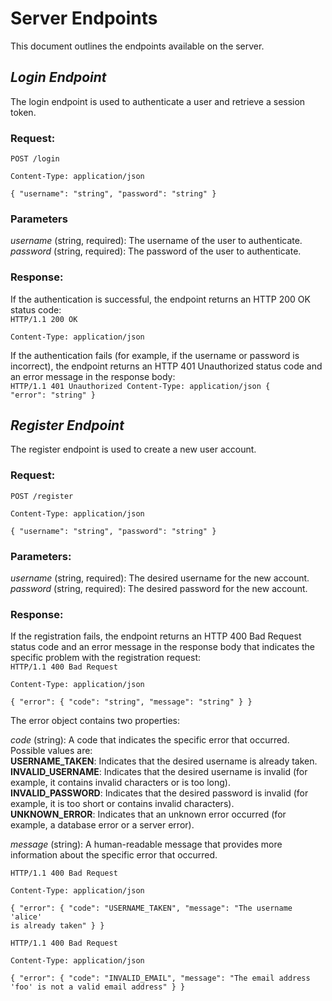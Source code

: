 # Server Endpoints
This document outlines the endpoints available on the server.

## _Login Endpoint_
The login endpoint is used to authenticate a user and retrieve a session token.

### Request:
<code>POST /login  
Content-Type: application/json  
{ "username": "string", "password": "string" }</code>  

### Parameters
_username_ (string, required): The username of the user to authenticate.  
_password_ (string, required): The password of the user to authenticate.

### Response:
If the authentication is successful, the endpoint returns an HTTP 200 OK status code:  
<code>HTTP/1.1 200 OK  
Content-Type: application/json</code>   

If the authentication fails (for example, if the username or password is incorrect), the endpoint returns an HTTP 401 Unauthorized status code and an error message in the response body:  
<code>HTTP/1.1 401 Unauthorized
Content-Type: application/json 
{ "error": "string" } </code>

## _Register Endpoint_
The register endpoint is used to create a new user account.

### Request:
<code>POST /register  
Content-Type: application/json  
{ "username": "string", "password": "string" }</code>  

### Parameters:  
_username_ (string, required): The desired username for the new account.  
_password_ (string, required): The desired password for the new account.  

### Response: 

If the registration fails, the endpoint returns an HTTP 400 Bad Request status code and an error message in the response body that indicates the specific problem with the registration request:   
<code>HTTP/1.1 400 Bad Request  
Content-Type: application/json  
{ "error": { "code": "string", "message": "string" } }</code>

The error object contains two properties:

_code_ (string): A code that indicates the specific error that occurred. Possible values are:  
**USERNAME_TAKEN**: Indicates that the desired username is already taken.  
**INVALID_USERNAME**: Indicates that the desired username is invalid (for example, it contains invalid characters or is too long).   
**INVALID_PASSWORD**: Indicates that the desired password is invalid (for example, it is too short or contains invalid characters).  
**UNKNOWN_ERROR**: Indicates that an unknown error occurred (for example, a database error or a server error).    

_message_ (string): A human-readable message that provides more information about the specific error that occurred.  

<code>HTTP/1.1 400 Bad Request   
Content-Type: application/json  
{ "error": { "code": "USERNAME_TAKEN", "message": "The username 'alice' is already taken" } } </code>  

<code>HTTP/1.1 400 Bad Request  
Content-Type: application/json  
{ "error": { "code": "INVALID_EMAIL", "message": "The email address 'foo' is not a valid email address" } }</code>  

